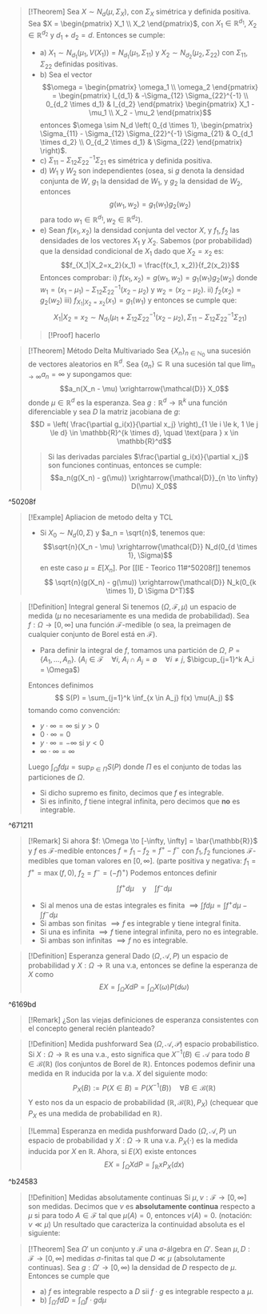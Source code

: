 >[!Theorem]
>Sea $X \sim N_d(\mu, \Sigma_X)$, con $\Sigma_X$ simétrica y definida positiva.
>Sea $X = \begin{pmatrix} X_1 \\ X_2 \end{pmatrix}$, con $X_1 \in \mathbb{R}^{d_1}$, $X_2 \in \mathbb{R}^{d_2}$ y $d_1+d_2=d$.
>Entonces se cumple:
>- a) $X_1 \sim N_{d_1}(\mu_1, V(X_1)) = N_{d_1}(\mu_1, \Sigma_{11})$ y $X_2 \sim N_{d_2}(\mu_2, \Sigma_{22})$ con $\Sigma_{11}, \Sigma_{22}$ definidas positivas.
>- b) Sea el vector $$\omega = \begin{pmatrix} \omega_1 \\ \omega_2 \end{pmatrix} = \begin{pmatrix} I_{d_1} & -\Sigma_{12} \Sigma_{22}^{-1} \\ 0_{d_2 \times d_1} & I_{d_2} \end{pmatrix} \begin{pmatrix} X_1 - \mu_1 \\ X_2 - \mu_2 \end{pmatrix}$$ entonces $\omega \sim N_d \left( 0_{d \times 1}, \begin{pmatrix} \Sigma_{11} - \Sigma_{12} \Sigma_{22}^{-1} \Sigma_{21} & O_{d_1 \times d_2} \\ O_{d_2 \times d_1} & \Sigma_{22} \end{pmatrix} \right)$.
>- c) $\Sigma_{11} - \Sigma_{12} \Sigma_{22}^{-1} \Sigma_{21}$ es simétrica y definida positiva.
>- d) $W_1$ y $W_2$ son independientes (osea, si $g$ denota la densidad conjunta de $W$, $g_1$ la densidad de $W_1$, y $g_2$ la densidad de $W_2$, entonces $$g(w_1, w_2) = g_1(w_1)g_2(w_2)$$ para todo $w_1 \in \mathbb{R}^{d_1}, w_2 \in \mathbb{R}^{d_2}$).
>- e) Sean $f(x_1,x_2)$ la densidad conjunta del vector $X$, y $f_1, f_2$ las densidades de los vectores $X_1$ y $X_2$. Sabemos (por probabilidad) que la densidad condicional de $X_1$ dado que $X_2=x_2$ es: $$f_{X_1|X_2=x_2}(x_1) = \frac{f(x_1, x_2)}{f_2(x_2)}$$
>Entonces comprobar:
> i) $f(x_1, x_2) = g(w_1, w_2) = g_1(w_1) g_2(w_2)$ donde $w_1 = (x_1 - \mu_1) - \Sigma_{12} \Sigma_{22}^{-1} (x_2 - \mu_2)$ y $w_2 = (x_2 - \mu_2)$.
> ii) $f_2(x_2) = g_2(w_2)$
> iii) $f_{X_1|X_2=x_2}(x_1) = g_1(w_1)$
> y entonces se cumple que: $$X_1 | X_2=x_2 \sim N_{d_1}(\mu_1 + \Sigma_{12} \Sigma_{22}^{-1} (x_2 - \mu_2), \Sigma_{11} - \Sigma_{12} \Sigma_{22}^{-1} \Sigma_{21})$$
>>[!Proof]
>>hacerlo



>[!Theorem] Método Delta Multivariado
>Sea $\{X_n\}_{n \in \mathbb{N}_0}$ una sucesión de vectores aleatorios en $\mathbb{R}^d$. Sea $\{a_n\} \subseteq \mathbb{R}$ una sucesión tal que $\lim_{n \to \infty} a_n = \infty$ y supongamos que: $$a_n(X_n - \mu) \xrightarrow{\mathcal{D}} X_0$$
>donde $\mu \in \mathbb{R}^d$ es la esperanza.
>Sea $g: \mathbb{R}^d \to \mathbb{R}^k$ una función diferenciable y sea $D$ la matriz jacobiana de $g$: $$D = \left( \frac{\partial g_i(x)}{\partial x_j} \right)_{1 \le i \le k, 1 \le j \le d} \in \mathbb{R}^{k \times d}, \quad \text{para } x \in \mathbb{R}^d$$
>>Si las derivadas parciales $\frac{\partial g_i(x)}{\partial x_j}$ son funciones continuas, entonces se cumple:
>$$a_n(g(X_n) - g(\mu)) \xrightarrow{\mathcal{D}}_{n \to \infty} D(\mu) X_0$$

^50208f

>[!Example] Apliacion de metodo delta y TCL
>- Si $X_0 \sim N_d(0, \Sigma)$ y $a_n = \sqrt{n}$, tenemos que:
>$$\sqrt{n}(X_n - \mu) \xrightarrow{\mathcal{D}} N_d(0_{d \times 1}, \Sigma)$$
>en este caso $\mu=E[X_n]$. Por [[IE - Teorico 11#^50208f]] tenemos
>$$ \sqrt{n}(g(X_n) - g(\mu)) \xrightarrow{\mathcal{D}} N_k(0_{k \times 1}, D \Sigma D^T)$$

>[!Definition] Integral general
>Si tenemos $(\Omega, \mathcal{F}, \mu)$ un espacio de medida ($\mu$ no necesariamente es una medida de probabilidad).
>Sea $f: \Omega \to [0, \infty]$ una función $\mathcal{F}$-medible (o sea, la preimagen de cualquier conjunto de Borel está en $\mathcal{F}$).
> - Para definir la integral de $f$, tomamos una partición de $\Omega$, $P=\{A_1, \dots, A_n\}$. 
>($A_i \in \mathcal{F} \quad \forall i$, $A_i \cap A_j = \emptyset \quad \forall i \ne j$, $\bigcup_{j=1}^k A_i = \Omega$)
>
>Entonces definimos
>$$ S(P) = \sum_{j=1}^k \inf_{x \in A_j} f(x) \mu(A_j) $$
>tomando como convención:
>- $y \cdot \infty = \infty$ si $y > 0$
>- $0 \cdot \infty = 0$
>- $y \cdot \infty = -\infty$ si $y < 0$
>- $\infty \cdot \infty = \infty$
>
>Luego $\int_{\Omega} f d\mu = \sup_{P \in \Pi} S(P)$ donde $\Pi$ es el conjunto de todas las particiones de $\Omega$.
>- Si dicho supremo es finito, decimos que $f$ es integrable.
>- Si es infinito, $f$ tiene integral infinita, pero decimos que **no** es integrable.

^671211

>[!Remark]
>Si ahora $f: \Omega \to [-\infty, \infty] = \bar{\mathbb{R}}$ y $f$ es $\mathcal{F}$-medible entonces $f = f_1 - f_2 = f^+ - f^-$ con $f_1, f_2$ funciones $\mathcal{F}$-medibles que toman valores en $[0, \infty]$.
>(parte positiva y negativa: $f_1 = f^+ = \max(f,0)$, $f_2 = f^- = (-f)^+$)
>Podemos entonces definir $$ \int f^+ d\mu \quad \text{y} \quad \int f^- d\mu $$
>- Si al menos una de estas integrales es finita $\implies \int f d\mu = \int f^+ d\mu - \int f^- d\mu$
>- Si ambas son finitas $\implies f$ es integrable y tiene integral finita.
>- Si una es infinita $\implies f$ tiene integral infinita, pero no es integrable.
>- Si ambas son infinitas $\implies f$ no es integrable.

>[!Definition] Esperanza general
>Dado $(\Omega, \mathcal{A}, P)$ un espacio de probabilidad y $X: \Omega \to \mathbb{R}$ una v.a, entonces se define la esperanza de $X$ como
>$$ EX = \int_{\Omega} X dP = \int_{\Omega} X(\omega) P(d\omega) $$

^6169bd

>[!Remark]
>¿Son las viejas definiciones de esperanza consistentes con el concepto general recién planteado?

>[!Definition] Medida pushforward
>Sea $(\Omega,\mathcal{A},\mathcal{P})$ espacio probabilistico. Si $X: \Omega \to \mathbb{R}$ es una v.a., esto significa que $X^{-1}(B) \in \mathcal{A}$ para todo $B \in \mathcal{B}(\mathbb{R})$ (los conjuntos de Borel de $\mathbb{R}$).
>Entonces podemos definir una medida en $\mathbb{R}$ inducida por la v.a. $X$ del siguiente modo:
>$$ P_X(B) := P(X \in B)=P(X^{-1}(B)) \quad \forall B \in \mathcal{B}(\mathbb{R}) $$
>Y esto nos da un espacio de probabilidad $(\mathbb{R},\mathcal{B}(\mathbb{R}),P_{X})$ 
>(chequear que $P_X$ es una medida de probabilidad en $\mathbb{R}$).

>[!Lemma] Esperanza en medida pushforward
>Dado $(\Omega, \mathcal{A}, P)$ un espacio de probabilidad y $X: \Omega \to \mathbb{R}$ una v.a. $P_X(\cdot)$ es la medida inducida por $X$ en $\mathbb{R}$. Ahora, si $E(X)$ existe entonces
>$$EX = \int_{\Omega} X dP = \int_{\mathbb{R}} x P_X(dx)$$

^b24583

>[!Definition] Medidas absolutamente continuas
>Si $\mu, \nu: \mathcal{F} \to [0, \infty]$ son medidas. Decimos que $\nu$ es **absolutamente continua** respecto a $\mu$ si para todo $A \in \mathcal{F}$ tal que $\mu(A)=0$, entonces $\nu(A)=0$. (notación: $\nu \ll \mu$)
>Un resultado que caracteriza la continuidad absoluta es el siguiente:

>[!Theorem]
>Sea $\Omega'$ un conjunto y $\mathcal{F}$ una $\sigma$-álgebra en $\Omega'$. Sean $\mu, D: \mathcal{F} \to [0, \infty]$ medidas $\sigma$-finitas tal que $D \ll \mu$ (absolutamente continuas).
>Sea $g: \Omega' \to [0, \infty)$ la densidad de $D$ respecto de $\mu$. Entonces se cumple que
> - a) $f$ es integrable respecto a $D$ sii $f \cdot g$ es integrable respecto a $\mu$.
> - b) $\int_{\Omega'} f dD = \int_{\Omega} f \cdot g d\mu$

